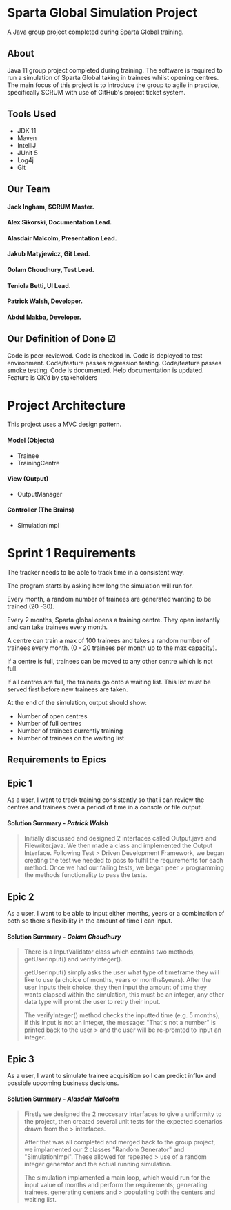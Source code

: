 # Sparta Global Simulation Project

A Java group project completed during Sparta Global training.

## About

Java 11 group project completed during training. The software is required to run a simulation of Sparta Global taking in trainees whilst opening centres. The main focus of this project is to introduce the group to agile in practice, specifically SCRUM with use of GitHub's project ticket system. 

## Tools Used
- JDK 11
- Maven
- IntelliJ
- JUnit 5
- Log4j
- Git

## Our Team
#### Jack Ingham, SCRUM Master.
#### Alex Sikorski, Documentation Lead.
#### Alasdair Malcolm, Presentation Lead.
#### Jakub Matyjewicz, Git Lead.
#### Golam Choudhury, Test Lead.
#### Teniola Betti, UI Lead.
#### Patrick Walsh, Developer.
#### Abdul Makba, Developer.

## Our Definition of Done &#x2611;

Code is peer-reviewed. Code is checked in. Code is deployed to test environment. Code/feature passes regression testing. Code/feature passes smoke testing. Code is documented. Help documentation is updated. Feature is OK’d by stakeholders

# Project Architecture

This project uses a MVC design pattern.

#### Model (Objects)
- Trainee
- TrainingCentre

#### View (Output)
- OutputManager

#### Controller (The Brains)
- SimulationImpl

# Sprint 1 Requirements

The tracker needs to be able to track time in a consistent way.

The program starts by asking how long the simulation will run for.

Every month, a random number of trainees are generated wanting to be trained (20 -30).

Every 2 months, Sparta global opens a training centre. They open instantly and can take trainees every month.

A centre can train a max of 100 trainees and takes a random number of trainees every month. (0 - 20 trainees per month up to the max capacity).

If a centre is full, trainees can be moved to any other centre which is not full.

If all centres are full, the trainees go onto a waiting list. This list must be served first before new trainees are taken.

At the end of the simulation, output should show:
  - Number of open centres
  - Number of full centres
  - Number of trainees currently training
  - Number of trainees on the waiting list

## Requirements to Epics

## Epic 1
As a user, I want to track training consistently so that i can review the centres and trainees over a period of time in a console or file output.

#### Solution Summary - *Patrick Walsh*

> Initially discussed and designed 2 interfaces called Output.java and Filewriter.java. We then made a class and implemented the Output Interface. Following Test > Driven Development Framework, we began creating the test we needed to pass to fulfil the requirements for each method. Once we had our failing tests, we began peer > programming the methods functionality to pass the tests. 

## Epic 2
As a user, I want to be able to input either months, years or a combination of both so there's flexibility in the amount of time I can input.

#### Solution Summary - *Golam Choudhury*

> There is a InputValidator class which contains two methods, getUserInput() and verifyInteger().
>
> getUserInput() simply asks the user what type of timeframe they will like to use (a choice of months, years or months&years).
> After the user inputs their choice, they then input the amount of time they wants elapsed within the simulation, this must be an
> integer, any other data type will promt the user to retry their input. 
>
> The verifyInteger() method checks the inputted time (e.g. 5 months), if this input is not an integer, the message: "That's not a number" is printed back to the user > and the user will be re-promted to input an integer. 

## Epic 3
As a user, I want to simulate trainee acquisition so I can predict influx and possible upcoming business decisions.

#### Solution Summary - *Alasdair Malcolm*

> Firstly we designed the 2 neccesary Interfaces to give a uniformity to the project, then created several unit tests for the expected scenarios drawn from the > interfaces.
>
> After that was all completed and merged back to the group project, we implamented our 2 classes "Random Generator" and "SimulationImpl". These allowed for repeated > use of a random integer generator and the actual running simulation.
>
> The simulation implamented a main loop, which would run for the input value of months and perform the requirements; generating trainees, generating centers and > populating both the centers and waiting list.
